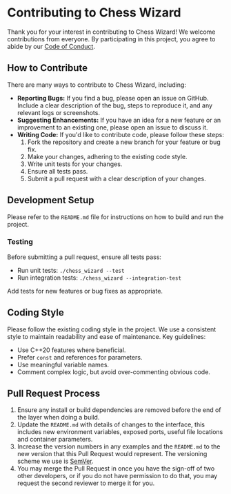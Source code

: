 # Contributing to Chess Wizard

Thank you for your interest in contributing to Chess Wizard! We welcome contributions from everyone. By participating in this project, you agree to abide by our [Code of Conduct](CODE_OF_CONDUCT.md).

## How to Contribute

There are many ways to contribute to Chess Wizard, including:

*   **Reporting Bugs:** If you find a bug, please open an issue on GitHub. Include a clear description of the bug, steps to reproduce it, and any relevant logs or screenshots.
*   **Suggesting Enhancements:** If you have an idea for a new feature or an improvement to an existing one, please open an issue to discuss it.
*   **Writing Code:** If you'd like to contribute code, please follow these steps:
    1.  Fork the repository and create a new branch for your feature or bug fix.
    2.  Make your changes, adhering to the existing code style.
    3.  Write unit tests for your changes.
    4.  Ensure all tests pass.
    5.  Submit a pull request with a clear description of your changes.

## Development Setup

Please refer to the `README.md` file for instructions on how to build and run the project.

### Testing

Before submitting a pull request, ensure all tests pass:

- Run unit tests: `./chess_wizard --test`
- Run integration tests: `./chess_wizard --integration-test`

Add tests for new features or bug fixes as appropriate.

## Coding Style

Please follow the existing coding style in the project. We use a consistent style to maintain readability and ease of maintenance. Key guidelines:

- Use C++20 features where beneficial.
- Prefer `const` and references for parameters.
- Use meaningful variable names.
- Comment complex logic, but avoid over-commenting obvious code.

## Pull Request Process

1.  Ensure any install or build dependencies are removed before the end of the layer when doing a build.
2.  Update the `README.md` with details of changes to the interface, this includes new environment variables, exposed ports, useful file locations and container parameters.
3.  Increase the version numbers in any examples and the `README.md` to the new version that this Pull Request would represent. The versioning scheme we use is [SemVer](http://semver.org/).
4.  You may merge the Pull Request in once you have the sign-off of two other developers, or if you do not have permission to do that, you may request the second reviewer to merge it for you.

